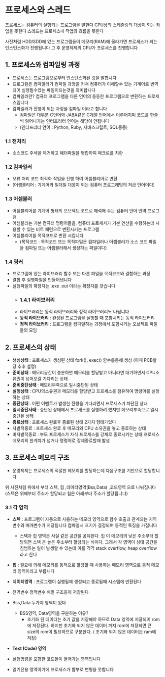 # 프로세스와 스레드
프로세스는 컴퓨터의 실행되는 프로그램을 말한다 
CPU상의 스케줄링의 대상이 되는 작업을 뜻한다
스레드는 프로세스내 작업의 흐름을 뜻한다

사진처럼 HDD/SDD에 있는 프로그램들이 메모리(RAM)에 올라가면 프로세스가 되는 인스턴스화가 진행됩니다
그 후 운영체제의 CPU가 프로세스를 진행합니다

## 1. 프로세스와 컴파일링 과정
- 프로세스는 프로그램으로부터 인스턴스화된 것을 말합니다
- 프로그램은 컴파일러가 컴파일 과정을 커쳐 컴퓨터가 이해할수 있는 기계어로 번역되어 
실행될수있는 파일이되는것을 의미합니다 
- 컴파일러란? 컴퓨터 프로그램을 다른 언어의 동등한 프로그램으로 변환하는 프로세스입니다
- 컴파일러가 진행이 되는 과정을 컴파일 이라고 합니다
    - 컴파일은 대부분 C언어와 JABA같은 C계열 언어에서 이루어지며 코드를 한줄씩 읽어나가는 인터프리터 언어는 해당이 안됩니다
    - (인터프리터 언어 :  Python, Ruby, 자바스크립트, SQL등등)


### 1.1 전처리
- 소스코드 주석을 제거하고 헤더파일을 병합하여 매크로를 치환

### 1.2 컴파일러
- 오류 처리 코드 최적화 작업을 진행 하여 어셈블리어로 변환
- (어셈블리어 : 기계어와 일대일 대응이 되는 컴퓨터 프로그래밍의 저급 언어이다)

### 1.3 어셈블러
- 어셈블리어를 기계어 형태의 오브젝트 코드로 해석해 주는 컴퓨터 언어 번역 프로그램
- 어셈블러는 기본 컴퓨터 명령어들을, 컴퓨터 프로세서가 기본 연산을 수행하는데 사용할 수 있는 비트 패턴으로 변환시키는 프로그램
- 어셈블리어를 목적코드로 변환 시킵니다
  - (목적코드 : 목적코드 또는 목적파일은 컴파일러나 어셈블러가 소스 코드 파일을 컴파일 또는 어셈블러해서 생성하는 파일이다)

### 1.4 링커
- 프로그램에 있는 라이브러리 함수 또는 다른 파일을 목적코드와 결합하는 과정
- 결합 후 실행파일을 만들어냅니다
- 실행파일의 확장자는 .exe .out 이라는 확장자를 갖습니다
  - ### 1.4.1 라이브러리
  - 라이브러리는 동적 라이브러리와 정적 라이브러리노 나뉩니다
  -  **동적 라이브러리** : 완성된 프로그램을 실행할 때 포함시키는 동적 라이브러리
  -  **정적 라이브러리** : 프로그램을 컴파일하는 과정에서 포함시키는 오브젝트 파일들의 모임

## 2. 프로세스의 상태


- **생성상태** : 프로세스가 생성된 상태 fork(), exec() 함수를통해 생성 (이때 PCB할당 추후 설명)
- **준비상태** : 메모리공간이 충분하면 메모리를 할당받고 아니라면 대기하면서 CPU소유권이 넘어오길 기다리는 상태
- **준비중단상태** : 메모리부족으로 일시중단된 상태
- **실행상태** : CPU의소유권과 메모리를 할당받고 프로세스를 점유하여 명령어를 실행하는 상태
- **중단상태** : 어떤 이벤트가 발생한 진행을 기다리면서 프로세스가 차단된 상태
- **일시중단사태** : 중단된 상태에서 프로세스를 실행하려 했지만 메모리부족으로 일시중단된 상태
- **종료상태** : 프로세스 완료후 종료된 상태 2가지 형태가있다
- 자발적종료 : 프로세스 완료 후 메모리와 CPU 소유권을 놓고 종료하는 상태
- 비자발적종료 : 부모 프로세스가 자식 프로세스를 강제로 종료시키는 상태 프로세스 메모리의 한계치가 넘거나 명령어로 강제종료할때 발생

## 3. 프로세스 메모리 구조
- 운영체제는 프로세스의 적절한 메모리를 할당하는데 다음구조를 기반으로 할당합니다


위 사진처럼 위에서 부터 스텍, 힙 ,데이터영역(Bss,Data) ,코드영역 으로 나눠집니다 (스텍은 위에부터 주소가 할당되고 힙은 아래부터 주소가 할당됩니다)
### 3.1 각 영역
- **스텍** : 프로그램이 자동으로 사용하는 메모리 영역으로 함수 호출과 관계되는 지역변수와 매개변수가 저장됩니다 컴파일시 크기가 결정되며 동적인 특징을 가집니다 
  - 스텍과 힙 영역은 사실 같은 공간을 공유한다. 힙 이 메모리의 낮은 주소부터 할당되면 스텍 은 높은 주소부터 할당되는 식이다. 그래서 각 영역이 상대 공간을 침범하는 일이 발생할 수 있는데 이를 각각 stack overflow, heap overflow 라고 한다
- **힙** : 필요에 의해 메모리를 동적으로 할당할 때 사용하는 메모리 영역으로 동적 메모리 영역이라고 부릅니다
- **데이터영역** : 프로그램이 실행될때 생성되고 종료될때 시스템에 반환된다
- 전역변수 정적변수 배열 구조등이 저장된다
- Bss,Data 두가지 영역이 있다
  - BSS영역, Data영역을 구분하는 이유?
    - 초기화 된 데이터는 초기 값을 저장해야 하므로 Data 영역에 저장되어 rom에 저장된다. 하지만 초기화 되지 않은 데이터 까지 rom에 저장되면 큰 size의 rom이 필요하므로 구분한다. ( 초기화 되지 않은 데이터는 ram에 저장)

- **Text (Code) 영역**
- 실행명령을 포함한 코드들이 들어가는 영역입니다
- 읽기전용 영역이기에 프로세스가 함부로 변형을 못합니다


